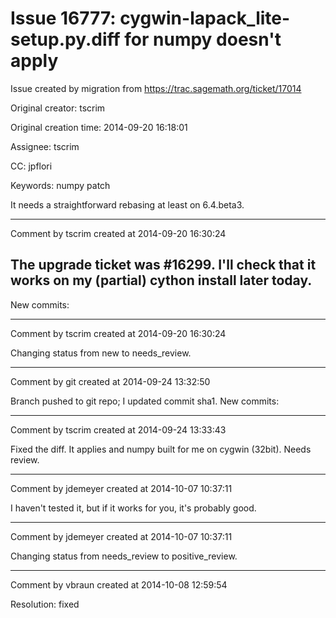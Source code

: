 # Issue 16777: cygwin-lapack_lite-setup.py.diff for numpy doesn't apply

Issue created by migration from https://trac.sagemath.org/ticket/17014

Original creator: tscrim

Original creation time: 2014-09-20 16:18:01

Assignee: tscrim

CC:  jpflori

Keywords: numpy patch

It needs a straightforward rebasing at least on 6.4.beta3.


---

Comment by tscrim created at 2014-09-20 16:30:24

The upgrade ticket was #16299. I'll check that it works on my (partial) cython install later today.
----
New commits:


---

Comment by tscrim created at 2014-09-20 16:30:24

Changing status from new to needs_review.


---

Comment by git created at 2014-09-24 13:32:50

Branch pushed to git repo; I updated commit sha1. New commits:


---

Comment by tscrim created at 2014-09-24 13:33:43

Fixed the diff. It applies and numpy built for me on cygwin (32bit). Needs review.


---

Comment by jdemeyer created at 2014-10-07 10:37:11

I haven't tested it, but if it works for you, it's probably good.


---

Comment by jdemeyer created at 2014-10-07 10:37:11

Changing status from needs_review to positive_review.


---

Comment by vbraun created at 2014-10-08 12:59:54

Resolution: fixed
